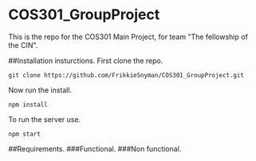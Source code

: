 # COS301_GroupProject
This is the repo for the COS301 Main Project, for team "The fellowship of the CIN".

##Installation insturctions.
First clone the repo.
```
git clone https://github.com/FrikkieSnyman/COS301_GroupProject.git
```
Now run the install.
```
npm install
```
To run the server use.
```
npm start
```
##Requirements.
###Functional.
###Non functional.
